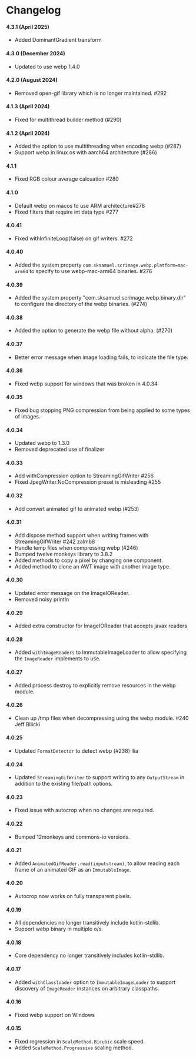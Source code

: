 Changelog
=========

#### 4.3.1 (April 2025)

* Added DominantGradient transform

#### 4.3.0 (December 2024)

* Updated to use webp 1.4.0

#### 4.2.0 (August 2024)

* Removed open-gif library which is no longer maintained. #292

#### 4.1.3 (April 2024)

* Fixed for multithread builder method (#290)

#### 4.1.2 (April 2024)

* Added the option to use multithreading when encoding webp (#287)
* Support webp in linux os with aarch64 architecture (#286)

#### 4.1.1

* Fixed RGB colour average calcuation #280

#### 4.1.0

* Default webp on macos to use ARM architecture#278
* Fixed filters that require int data type #277

#### 4.0.41

* Fixed withInfiniteLoop(false) on gif writers. #272

#### 4.0.40

* Added the system property `com.sksamuel.scrimage.webp.platform=mac-arm64` to specify to use webp-mac-arm64 binaries. #276

#### 4.0.39

* Added the system property "com.sksamuel.scrimage.webp.binary.dir" to configure the directory of the webp binaries. (#274)

#### 4.0.38

* Added the option to generate the webp file without alpha. (#270)

#### 4.0.37

* Better error message when image loading fails, to indicate the file type.

#### 4.0.36

* Fixed webp support for windows that was broken in 4.0.34

#### 4.0.35

* Fixed bug stopping PNG compression from being applied to some types of images.

#### 4.0.34

* Updated webp to 1.3.0
* Removed deprecated use of finalizer

#### 4.0.33

* Add withCompression option to StreamingGifWriter #256
* Fixed JpegWriter.NoCompression preset is misleading #255

#### 4.0.32

* Add convert animated gif to animated webp (#253)

#### 4.0.31

* Add dispose method support when writing frames with StreamingGifWriter #242 zalmb8
* Handle temp files when compressing webp (#246)
* Bumped twelve monkeys library to 3.8.2
* Added methods to copy a pixel by changing one component.
* Added method to clone an AWT image with another image type.

#### 4.0.30

* Updated error message on the ImageIOReader.
* Removed noisy println

#### 4.0.29

* Added extra constructor for ImageIOReader that accepts javax readers

#### 4.0.28

* Added `withImageReaders` to ImmutableImageLoader to allow specifying the `ImageReader` implements to use.

#### 4.0.27

* Added process destroy to explicitly remove resources in the webp module.

#### 4.0.26

* Clean up /tmp files when decompressing using the webp module. #240 Jeff Bilicki

#### 4.0.25

* Updated `FormatDetector` to detect webp (#238) Ilia

#### 4.0.24

* Updated `StreamingGifWriter` to support writing to any `OutputStream` in addition to the existing file/path options.

#### 4.0.23

* Fixed issue with autocrop when no changes are required.

#### 4.0.22

* Bumped 12monkeys and commons-io versions.

#### 4.0.21

* Added `AnimatedGifReader.read(inputstream)`, to allow reading each frame of an animated GIF as an `ImmutableImage`.

#### 4.0.20

* Autocrop now works on fully transparent pixels.

#### 4.0.19

* All dependencies no longer transitively include kotlin-stdlib.
* Support webp binary in multiple o/s.

#### 4.0.18

* Core dependency no longer transitively includes kotlin-stdlib.

#### 4.0.17

* Added `withClassloader` option to `ImmutableImageLoader` to support discovery of `ImageReader` instances on arbitrary
  classpaths.

#### 4.0.16

* Fixed webp support on Windows

#### 4.0.15

* Fixed regression in `ScaleMethod.Bicubic` scale speed.
* Added `ScaleMethod.Progressive` scaling method.
